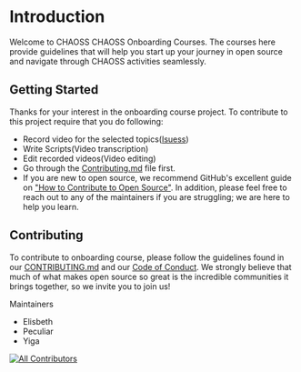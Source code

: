 # Introduction

Welcome to CHAOSS CHAOSS Onboarding Courses. The courses here provide guidelines that will help you start up your journey in open source and navigate through CHAOSS activities seamlessly.

## Getting Started

Thanks for your interest in the onboarding course project. To contribute to this project require that you do following:

*   Record video for the selected topics([Isuess](https://github.com/chaoss/education/issues))
*   Write Scripts(Video transcription)
*   Edit recorded videos(Video editing)
*   Go through the [Contributing.md](https://github.com/chaoss/education#contributing) file first.
*   If you are new to open source, we recommend GitHub's excellent guide on ["How to Contribute to Open Source"](https://kcd.im/pull-request). In addition, please feel free to reach out to any of the maintainers if you are struggling; we are here to help you learn.

## Contributing

To contribute to onboarding course, please follow the guidelines found in our [CONTRIBUTING.md](https://github.com/chaoss/education/blob/main/Contributing.md) and our [Code of Conduct](https://github.com/chaoss/.github/blob/main/CODE_OF_CONDUCT.md).   We strongly believe that much of what makes open source so great is the incredible communities it brings together, so we invite you to join us!

Maintainers

*   Elisbeth
*   Peculiar
*   Yiga

[![All Contributors](https://img.shields.io/badge/all_contributors-3-orange.svg?style=flat-square)](#contributors-)

<!-- ALL-CONTRIBUTORS-BADGE:END -->
